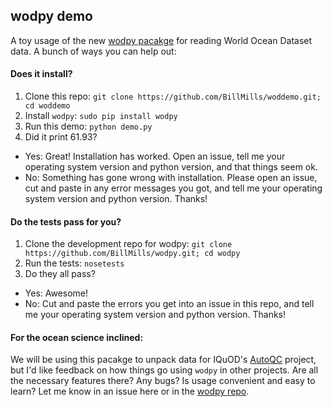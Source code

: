 ## wodpy demo

A toy usage of the new [wodpy pacakge](https://github.com/BillMills/wodpy) for reading World Ocean Dataset data. A bunch of ways you can help out:

#### Does it install?

 1. Clone this repo: `git clone https://github.com/BillMills/woddemo.git; cd woddemo`
 2. Install `wodpy`: `sudo pip install wodpy`
 3. Run this demo: `python demo.py`
 4. Did it print 61.93?
  - Yes: Great! Installation has worked. Open an issue, tell me your operating system version and python version, and that things seem ok.
  - No: Something has gone wrong with installation. Please open an issue, cut and paste in any error messages you got, and tell me your operating system version and python version. Thanks!

#### Do the tests pass for you?
 
 1. Clone the development repo for wodpy: `git clone https://github.com/BillMills/wodpy.git; cd wodpy`
 2. Run the tests: `nosetests`
 3. Do they all pass?
  - Yes: Awesome!
  - No: Cut and paste the errors you get into an issue in this repo, and tell me your operating system version and python version. Thanks!

#### For the ocean science inclined:

 We will be using this pacakge to unpack data for IQuOD's [AutoQC](https://github.com/IQuOD/AutoQC) project, but I'd like feedback on how things go using `wodpy` in other projects. Are all the necessary features there? Any bugs? Is usage convenient and easy to learn? Let me know in an issue here or in the [wodpy repo](https://github.com/BillMills/wodpy).
